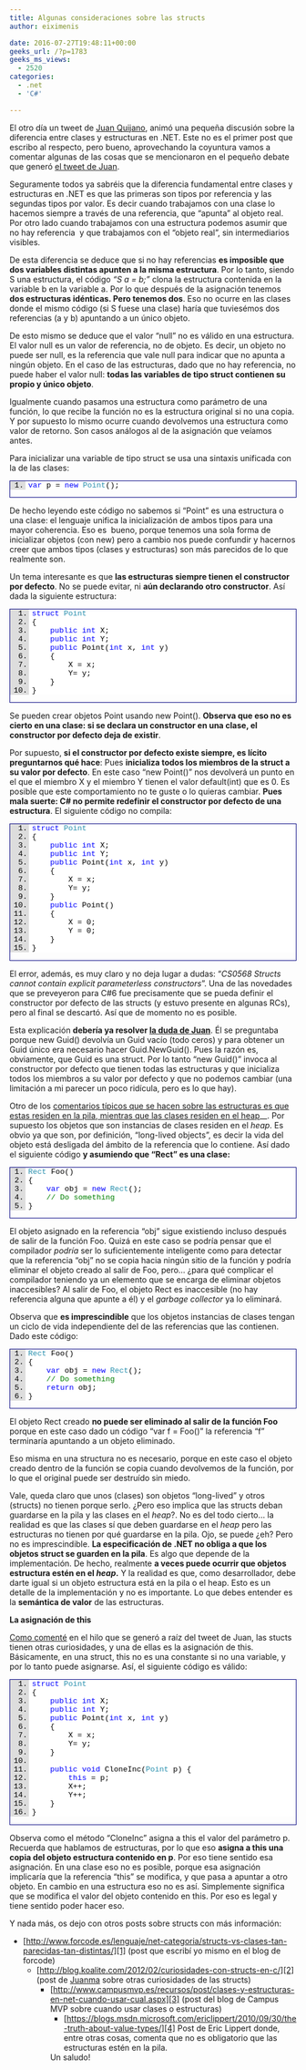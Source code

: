 ```yaml
---
title: Algunas consideraciones sobre las structs
author: eiximenis

date: 2016-07-27T19:48:11+00:00
geeks_url: /?p=1783
geeks_ms_views:
  - 2520
categories:
  - .net
  - 'C#'

---
```

El otro día un tweet de <a href="https://twitter.com/jc_quijano" target="_blank" rel="noopener noreferrer">Juan Quijano</a>, animó una pequeña discusión sobre la diferencia entre clases y estructuras en .NET. Este no es el primer post que escribo al respecto, pero bueno, aprovechando la coyuntura vamos a comentar algunas de las cosas que se mencionaron en el pequeño debate que generó <a href="https://twitter.com/jc_quijano/status/757967853970722817" target="_blank" rel="noopener noreferrer">el tweet de Juan</a>.

<!--more-->

Seguramente todos ya sabréis que la diferencia fundamental entre clases y estructuras en .NET es que las primeras son tipos por referencia y las segundas tipos por valor. Es decir cuando trabajamos con una clase lo hacemos siempre a través de una referencia, que “apunta” al objeto real. Por otro lado cuando trabajamos con una estructura podemos asumir que no hay referencia&nbsp; y que trabajamos con el “objeto real”, sin intermediarios visibles.

De esta diferencia se deduce que si no hay referencias **es imposible que dos variables distintas apunten a la misma estructura**. Por lo tanto, siendo S una estructura, el código _“S a = b;”_ clona la estructura contenida en la variable b en la variable a. Por lo que después de la asignación tenemos **dos estructuras idénticas. Pero tenemos dos**. Eso no ocurre en las clases donde el mismo código (si S fuese una clase) haría que tuviesémos dos referencias (a y b) apuntando a un único objeto.

De esto mismo se deduce que el valor “null” no es válido en una estructura. El valor null es un valor de referencia, no de objeto. Es decir, un objeto no puede ser null, es la referencia que vale null para indicar que no apunta a ningún objeto. En el caso de las estructuras, dado que no hay referencia, no puede haber el valor null: **todas las variables de tipo struct contienen su propio y único objeto**.

Igualmente cuando pasamos una estructura como parámetro de una función, lo que recibe la función no es la estructura original si no una copia. Y por supuesto lo mismo ocurre cuando devolvemos una estructura como valor de retorno. Son casos análogos al de la asignación que veíamos antes.

Para inicializar una variable de tipo struct se usa una sintaxis unificada con la de las clases:

<div id="scid:9ce6104f-a9aa-4a17-a79f-3a39532ebf7c:076a70e8-e052-4016-9054-569c0d2b6a20" class="wlWriterEditableSmartContent" style="float: none; padding-bottom: 0px; padding-top: 0px; padding-left: 0px; margin: 0px; display: inline; padding-right: 0px">
  <div style="border: #000080 1px solid; color: #000; font-family: 'Courier New', Courier, Monospace; font-size: 10pt">
    <div style="background: #ddd; max-height: 300px; overflow: auto">
      <ol start="1" style="background: #ffffff; margin: 0 0 0 2em; padding: 0 0 0 5px; white-space: nowrap">
        <li>
          <span style="color:#0000ff">var</span><span style="color:#000000"> p = </span><span style="color:#0000ff">new</span><span style="color:#000000"> </span><span style="color:#2b91af">Point</span><span style="color:#000000">();</span>
        </li>
      </ol>
    </div></p>
  </div></p>
</div>

De hecho leyendo este código no sabemos si “Point” es una estructura o una clase: el lenguaje unifica la inicialización de ambos tipos para una mayor coherencia. Eso es&nbsp; bueno, porque tenemos una sola forma de inicializar objetos (con new) pero a cambio nos puede confundir y hacernos creer que ambos tipos (clases y estructuras) son más parecidos de lo que realmente son.

Un tema interesante es que **las estructuras siempre tienen el constructor por defecto**. No se puede evitar, ni **aún declarando otro constructor**. Así dada la siguiente estructura:

<div id="scid:9ce6104f-a9aa-4a17-a79f-3a39532ebf7c:e6cbbbd7-baf9-4c26-8d83-890829d26cd1" class="wlWriterEditableSmartContent" style="float: none; padding-bottom: 0px; padding-top: 0px; padding-left: 0px; margin: 0px; display: inline; padding-right: 0px">
  <div style="border: #000080 1px solid; color: #000; font-family: 'Courier New', Courier, Monospace; font-size: 10pt">
    <div style="background: #ddd; max-height: 300px; overflow: auto">
      <ol start="1" style="background: #ffffff; margin: 0 0 0 2.5em; padding: 0 0 0 5px; white-space: nowrap">
        <li>
          <span style="color:#000000"></span><span style="color:#0000ff">struct</span><span style="color:#000000"> </span><span style="color:#2b91af">Point</span>
        </li>
        <li>
          <span style="color:#000000">{</span>
        </li>
        <li>
              <span style="color:#000000"></span><span style="color:#0000ff">public</span><span style="color:#000000"> </span><span style="color:#0000ff">int</span><span style="color:#000000"> X;</span>
        </li>
        <li>
              <span style="color:#000000"></span><span style="color:#0000ff">public</span><span style="color:#000000"> </span><span style="color:#0000ff">int</span><span style="color:#000000"> Y;</span>
        </li>
        <li>
              <span style="color:#000000"></span><span style="color:#0000ff">public</span><span style="color:#000000"> Point(</span><span style="color:#0000ff">int</span><span style="color:#000000"> x, </span><span style="color:#0000ff">int</span><span style="color:#000000"> y)</span>
        </li>
        <li>
              <span style="color:#000000">{</span>
        </li>
        <li>
                  <span style="color:#000000">X = x;</span>
        </li>
        <li>
                  <span style="color:#000000">Y= y;</span>
        </li>
        <li>
              <span style="color:#000000">}</span>
        </li>
        <li>
          <span style="color:#000000">}</span>
        </li>
      </ol>
    </div></p>
  </div></p>
</div>

Se pueden crear objetos Point usando new Point(). **Observa que eso no es cierto en una clase: si se declara un constructor en una clase, el constructor por defecto deja de existir**.

Por supuesto, **si el constructor por defecto existe siempre, es lícito preguntarnos qué hace**: Pues **inicializa todos los miembros de la struct a su valor por defecto**. En este caso “new Point()” nos devolverá un punto en el que el miembro X y el miembro Y tienen el valor default(int) que es 0. Es posible que este comportamiento no te guste o lo quieras cambiar. **Pues mala suerte: C# no permite redefinir el constructor por defecto de una estructura**. El siguiente código no compila:

<div id="scid:9ce6104f-a9aa-4a17-a79f-3a39532ebf7c:4f40a16a-cbc0-47ef-a075-2966505bde0d" class="wlWriterEditableSmartContent" style="float: none; padding-bottom: 0px; padding-top: 0px; padding-left: 0px; margin: 0px; display: inline; padding-right: 0px">
  <div style="border: #000080 1px solid; color: #000; font-family: 'Courier New', Courier, Monospace; font-size: 10pt">
    <div style="background: #ddd; max-height: 300px; overflow: auto">
      <ol start="1" style="background: #ffffff; margin: 0 0 0 2.5em; padding: 0 0 0 5px; white-space: nowrap">
        <li>
          <span style="color:#000000"></span><span style="color:#0000ff">struct</span><span style="color:#000000"> </span><span style="color:#2b91af">Point</span>
        </li>
        <li>
          <span style="color:#000000">{</span>
        </li>
        <li>
              <span style="color:#000000"></span><span style="color:#0000ff">public</span><span style="color:#000000"> </span><span style="color:#0000ff">int</span><span style="color:#000000"> X;</span>
        </li>
        <li>
              <span style="color:#000000"></span><span style="color:#0000ff">public</span><span style="color:#000000"> </span><span style="color:#0000ff">int</span><span style="color:#000000"> Y;</span>
        </li>
        <li>
              <span style="color:#000000"></span><span style="color:#0000ff">public</span><span style="color:#000000"> Point(</span><span style="color:#0000ff">int</span><span style="color:#000000"> x, </span><span style="color:#0000ff">int</span><span style="color:#000000"> y)</span>
        </li>
        <li>
              <span style="color:#000000">{</span>
        </li>
        <li>
                  <span style="color:#000000">X = x;</span>
        </li>
        <li>
                  <span style="color:#000000">Y= y;</span>
        </li>
        <li>
              <span style="color:#000000">}</span>
        </li>
        <li>
              <span style="color:#000000"></span><span style="color:#0000ff">public</span><span style="color:#000000"> Point()</span>
        </li>
        <li>
              <span style="color:#000000">{</span
>
        </li>
        <li>
                  <span style="color:#000000">X = 0;</span>
        </li>
        <li>
                  <span style="color:#000000">Y = 0;</span>
        </li>
        <li>
              <span style="color:#000000">}</span>
        </li>
        <li>
          <span style="color:#000000">}</span>
        </li>
      </ol>
    </div></p>
  </div></p>
</div>

El error, además, es muy claro y no deja lugar a dudas: “_CS0568 Structs cannot contain explicit parameterless constructors_”. Una de las novedades que se preveyeron para C#6 fue precisamente que se pueda definir el constructor por defecto de las structs (y estuvo presente en algunas RCs), pero al final se descartó. Así que de momento no es posible.

Esta explicación **debería ya resolver <a href="https://twitter.com/jc_quijano/status/757967853970722817" target="_blank" rel="noopener noreferrer">la duda de Juan</a>**. Él se preguntaba porque new Guid() devolvía un Guid vacío (todo ceros) y para obtener un Guid único era necesario hacer Guid.NewGuid(). Pues la razón es, obviamente, que Guid es una struct. Por lo tanto “new Guid()” invoca al constructor por defecto que tienen todas las estructuras y que inicializa todos los miembros a su valor por defecto y que no podemos cambiar (una limitación a mi parecer un poco ridícula, pero es lo que hay).

Otro de los <a href="https://twitter.com/luisxkimo/status/758045175532888069" target="_blank" rel="noopener noreferrer">comentarios típicos que se hacen sobre las estructuras es que estas residen en la pila, mientras que las clases residen en el heap</a>__. Por supuesto los objetos que son instancias de clases residen en el _heap_. Es obvio ya que son, por definición, “long-lived objects”, es decir la vida del objeto está desligada del ámbito de la referencia que lo contiene. Así dado el siguiente código **y asumiendo que “Rect” es una clase:**

<div id="scid:9ce6104f-a9aa-4a17-a79f-3a39532ebf7c:1b2619df-6ed2-4d33-8456-2ae6b7b0cd75" class="wlWriterEditableSmartContent" style="float: none; padding-bottom: 0px; padding-top: 0px; padding-left: 0px; margin: 0px; display: inline; padding-right: 0px">
  <div style="border: #000080 1px solid; color: #000; font-family: 'Courier New', Courier, Monospace; font-size: 10pt">
    <div style="background: #ddd; max-height: 300px; overflow: auto">
      <ol start="1" style="background: #ffffff; margin: 0 0 0 2em; padding: 0 0 0 5px; white-space: nowrap">
        <li>
          <span style="color:#000000"></span><span style="color:#2b91af">Rect</span><span style="color:#000000"> Foo()</span>
        </li>
        <li>
          <span style="color:#000000">{</span>
        </li>
        <li>
              <span style="color:#000000"></span><span style="color:#0000ff">var</span><span style="color:#000000"> obj = </span><span style="color:#0000ff">new</span><span style="color:#000000"> </span><span style="color:#2b91af">Rect</span><span style="color:#000000">();</span>
        </li>
        <li>
              <span style="color:#000000"></span><span style="color:#008000">// Do something</span>
        </li>
        <li>
          <span style="color:#000000">}</span>
        </li>
      </ol>
    </div></p>
  </div></p>
</div>

El objeto asignado en la referencia “obj” sigue existiendo incluso después de salir de la función Foo. Quizá en este caso se podría pensar que el compilador _podría_ ser lo suficientemente inteligente como para detectar que la referencia “obj” no se copia hacia ningún sitio de la función y podría eliminar el objeto creado al salir de Foo, pero… ¿para qué complicar el compilador teniendo ya un elemento que se encarga de eliminar objetos inaccesibles? Al salir de Foo, el objeto Rect es inaccesible (no hay referencia alguna que apunte a él) y el _garbage collector_ ya lo eliminará.

Observa que **es imprescindible** que los objetos instancias de clases tengan un ciclo de vida independiente del de las referencias que las contienen. Dado este código:

<div id="scid:9ce6104f-a9aa-4a17-a79f-3a39532ebf7c:7dda819a-6b3f-42bf-9846-ab47008ffe73" class="wlWriterEditableSmartContent" style="float: none; padding-bottom: 0px; padding-top: 0px; padding-left: 0px; margin: 0px; display: inline; padding-right: 0px">
  <div style="border: #000080 1px solid; color: #000; font-family: 'Courier New', Courier, Monospace; font-size: 10pt">
    <div style="background: #ddd; max-height: 300px; overflow: auto">
      <ol start="1" style="background: #ffffff; margin: 0 0 0 2em; padding: 0 0 0 5px; white-space: nowrap">
        <li>
          <span style="color:#000000"></span><span style="color:#2b91af">Rect</span><span style="color:#000000"> Foo()</span>
        </li>
        <li>
          <span style="color:#000000">{</span>
        </li>
        <li>
              <span style="color:#000000"></span><span style="color:#0000ff">var</span><span style="color:#000000"> obj = </span><span style="color:#0000ff">new</span><span style="color:#000000"> </span><span style="color:#2b91af">Rect</span><span style="color:#000000">();</span>
        </li>
        <li>
              <span style="color:#000000"></span><span style="color:#008000">// Do something</span>
        </li>
        <li>
              <span style="color:#000000"></span><span style="color:#0000ff">return</span><span style="color:#000000"> obj;</span>
        </li>
        <li>
          <span style="color:#000000">}</span>
        </li>
      </ol>
    </div></p>
  </div></p>
</div>

El objeto Rect creado **no puede ser eliminado al salir de la función Foo** porque en este caso dado un código “var f = Foo()” la referencia “f” terminaría apuntando a un objeto eliminado.

Eso misma en una structura no es necesario, porque en este caso el objeto creado dentro de la función se copia cuando devolvemos de la función, por lo que el original puede ser destruído sin miedo.

Vale, queda claro que unos (clases) son objetos “long-lived” y otros (structs) no tienen porque serlo. ¿Pero eso implica que las structs deban guardarse en la pila y las clases en el _heap_?. No es del todo cierto… la realidad es que las clases sí que deben guardarse en el _heap_ pero las estructuras no tienen por qué guardarse en la pila. Ojo, se puede ¿eh? Pero no es imprescindible. **La especificación de .NET no obliga a que los objetos struct se guarden en la pila**. Es algo que depende de la implementación. De hecho, realmente **a veces puede ocurrir que objetos estructura estén en el _heap_.** Y la realidad es que, como desarrollador, debe darte igual si un objeto estructura está en la pila o el heap. Esto es un detalle de la implementación y no es importante. Lo que debes entender es la **semántica de valor** de las estructuras.

**La asignación de this**

<a href="https://twitter.com/eiximenis/status/758046799731027968" target="_blank" rel="noopener noreferrer">Como comenté</a> en el hilo que se generó a raíz del tweet de Juan, las stucts tienen otras curiosidades, y una de ellas es la asignación de this. Básicamente, en una struct, this no es una constante si no una variable, y por lo tanto puede asignarse. Así, el siguiente código es válido:

<div id="scid:9ce6104f-a9aa-4a17-a79f-3a39532ebf7c:c0fe9e32-2c5d-4710-8e85-ec8f0bdcd0b7" class="wlWriterEditableSmartContent" style="float: none; padding-bottom: 0px; padding-top: 0px; padding-left: 0px; margin: 0px; display: inline; padding-right: 0px">
  <div style="border: #000080 1px solid; color: #000; font-family: 'Courier New', Courier, Monospace; font-size: 10pt">
    <div style="background: #ddd; max-height: 300px; overflow: auto">
      <ol start="1" style="background: #ffffff; margin: 0 0 0 2.5em; padding: 0 0 0 5px; white-space: nowrap">
        <li>
          <span style="color:#000000"></span><span style="color:#0000ff">struct</span><span style="color:#000000"> </span><span style="color:#2b91af">Point</span>
        </li>
        <li>
          <span style="color:#000000">{</span>
        </li>
        <li>
              <span style="color:#000000"></span><span style="color:#0000ff">public</span><span style="color:#000000"> </span><span style="color:#0000ff">int</span><span style="color:#000000"> X;</span>
        </li>
        <li>
              <span style="color:#000000"></span><span style="color:#0000ff">public</span><span style="color:#000000"> </span><span style="color:#0000ff">int</span><span style="color:#000000"> Y;</span>
        </li>
        <li>
              <span style="color:#000000"></span><span style="color:#0000ff">public</span><span style="color:#00
0000"> Point(</span><span style="color:#0000ff">int</span><span style="color:#000000"> x, </span><span style="color:#0000ff">int</span><span style="color:#000000"> y)</span>
        </li>
        <li>
              <span style="color:#000000">{</span>
        </li>
        <li>
                  <span style="color:#000000">X = x;</span>
        </li>
        <li>
                  <span style="color:#000000">Y= y;</span>
        </li>
        <li>
              <span style="color:#000000">}</span>
        </li>
        <li>
          &nbsp;
        </li>
        <li>
              <span style="color:#000000"></span><span style="color:#0000ff">public</span><span style="color:#000000"> </span><span style="color:#0000ff">void</span><span style="color:#000000"> CloneInc(</span><span style="color:#2b91af">Point</span><span style="color:#000000"> p) {</span>
        </li>
        <li>
                  <span style="color:#000000"></span><span style="color:#0000ff">this</span><span style="color:#000000"> = p;</span>
        </li>
        <li>
                  <span style="color:#000000">X++;</span>
        </li>
        <li>
                  <span style="color:#000000">Y++;</span>
        </li>
        <li>
              <span style="color:#000000">}</span>
        </li>
        <li>
          <span style="color:#000000">}</span>
        </li>
      </ol>
    </div></p>
  </div></p>
</div>

Observa como el método “CloneInc” asigna a this el valor del parámetro p. Recuerda que hablamos de estructuras, por lo que eso **asigna a this una copia del objeto estructura contenido en p**. Por eso tiene sentido esa asignación. En una clase eso no es posible, porque esa asignación implicaría que la referencia “this” se modifica, y que pasa a apuntar a otro objeto. En cambio en una estructura eso no es así. Simplemente significa que se modifica el valor del objeto contenido en this. Por eso es legal y tiene sentido poder hacer eso.

Y nada más, os dejo con otros posts sobre structs con más información:

  * [http://www.forcode.es/lenguaje/net-categoria/structs-vs-clases-tan-parecidas-tan-distintas/][1] (post que escribí yo mismo en el blog de forcode) 
      * [http://blog.koalite.com/2012/02/curiosidades-con-structs-en-c/][2] (post de <a href="https://twitter.com/gulnor" target="_blank" rel="noopener noreferrer">Juanma</a> sobre otras curiosidades de las structs) 
          * [http://www.campusmvp.es/recursos/post/clases-y-estructuras-en-net-cuando-usar-cual.aspx][3] (post del blog de Campus MVP sobre cuando usar clases o estructuras) 
              * [https://blogs.msdn.microsoft.com/ericlippert/2010/09/30/the-truth-about-value-types/][4] Post de Eric Lippert donde, entre otras cosas, comenta que no es obligatorio que las estructuras estén en la pila.</ul> 
            Un saludo!

 [1]: http://www.forcode.es/lenguaje/net-categoria/structs-vs-clases-tan-parecidas-tan-distintas/ "http://www.forcode.es/lenguaje/net-categoria/structs-vs-clases-tan-parecidas-tan-distintas/"
 [2]: http://blog.koalite.com/2012/02/curiosidades-con-structs-en-c/ "http://blog.koalite.com/2012/02/curiosidades-con-structs-en-c/"
 [3]: http://www.campusmvp.es/recursos/post/clases-y-estructuras-en-net-cuando-usar-cual.aspx "http://www.campusmvp.es/recursos/post/clases-y-estructuras-en-net-cuando-usar-cual.aspx"
 [4]: https://blogs.msdn.microsoft.com/ericlippert/2010/09/30/the-truth-about-value-types/ "https://blogs.msdn.microsoft.com/ericlippert/2010/09/30/the-truth-about-value-types/"